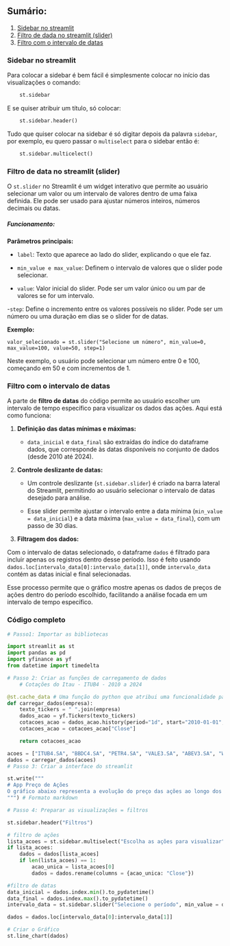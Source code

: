 ## Sumário:

1. [Sidebar no streamlit](#sidebar-no-streamlit)
2. [Filtro de dada no streamlit (slider)](#filtro-de-data-no-streamlit-slider)
3. [Filtro com o intervalo de datas](#sidebar-no-streamlit)

### Sidebar no streamlit

Para colocar a sidebar é bem fácil é simplesmente colocar no início das visualizações o comando:

```py
    st.sidebar
```

E se quiser atribuir um título, só colocar:

```py
    st.sidebar.header()
```

Tudo que quiser colocar na sidebar é só digitar depois da palavra `sidebar`, por exemplo, eu quero passar o `multiselect`  para o sidebar então é:

```py
    st.sidebar.multicelect()
```

### Filtro de data no streamlit (slider)

O `st.slider` no Streamlit é um widget interativo que permite ao usuário selecionar um valor ou um intervalo de valores dentro de uma faixa definida. Ele pode ser usado para ajustar números inteiros, números decimais ou datas.

##### **Funcionamento:**

**Parâmetros principais:**

- `label`: Texto que aparece ao lado do slider, explicando o que ele faz.

- `min_value e max_value`: Definem o intervalo de valores que o slider pode selecionar.

- `value`: Valor inicial do slider. Pode ser um valor único ou um par de valores se for um intervalo.

-`step`: Define o incremento entre os valores possíveis no slider. Pode ser um número ou uma duração em dias se o slider for de datas.

**Exemplo:**

```
valor_selecionado = st.slider("Selecione um número", min_value=0, max_value=100, value=50, step=1)
```

Neste exemplo, o usuário pode selecionar um número entre 0 e 100, começando em 50 e com incrementos de 1.

### Filtro com o intervalo de datas

A parte de **filtro de datas** do código permite ao usuário escolher um intervalo de tempo específico para visualizar os dados das ações. Aqui está como funciona:

1. **Definição das datas mínimas e máximas:**

    - `data_inicial` e `data_final` são extraídas do índice do dataframe dados, que corresponde às datas disponíveis no conjunto de dados (desde 2010 até 2024).

2. **Controle deslizante de datas:**

    - Um controle deslizante (`st.sidebar.slider`) é criado na barra lateral do Streamlit, permitindo ao usuário selecionar o intervalo de datas desejado para análise.

    - Esse slider permite ajustar o intervalo entre a data mínima (`min_value = data_inicial`) e a data máxima (`max_value = data_final`), com um passo de 30 dias.

3. **Filtragem dos dados:**

Com o intervalo de datas selecionado, o dataframe `dados` é filtrado para incluir apenas os registros dentro desse período. Isso é feito usando `dados.loc[intervalo_data[0]:intervalo_data[1]]`, onde `intervalo_data` contém as datas inicial e final selecionadas.

Esse processo permite que o gráfico mostre apenas os dados de preços de ações dentro do período escolhido, facilitando a análise focada em um intervalo de tempo específico.

### Código completo

```py
# Passo1: Importar as bibliotecas

import streamlit as st
import pandas as pd
import yfinance as yf
from datetime import timedelta

# Passo 2: Criar as funções de carregamento de dados
    # Cotações do Itau - ITUB4 - 2010 a 2024

@st.cache_data # Uma função do python que atribui uma funcionalidade para função logo embaixo dele
def carregar_dados(empresa):
    texto_tickers = " ".join(empresa)
    dados_acao = yf.Tickers(texto_tickers)
    cotacoes_acao = dados_acao.history(period="1d", start="2010-01-01", end="2024-12-31")
    cotacoes_acao = cotacoes_acao["Close"]

    return cotacoes_acao

acoes = ["ITUB4.SA", "BBDC4.SA", "PETR4.SA", "VALE3.SA", "ABEV3.SA", "WEGE3.SA", "MGLU3.SA", "BBAS3.SA"]
dados = carregar_dados(acoes)
# Passo 3: Criar a interface do streamlit

st.write("""
# App Preço de Ações
O gráfico abaixo representa a evolução do preço das ações ao longo dos anos
""") # Formato markdown

# Passo 4: Preparar as visualizações = filtros

st.sidebar.header("Filtros")

# filtro de ações
lista_acoes = st.sidebar.multiselect("Escolha as ações para visualizar", dados.columns)
if lista_acoes:
    dados = dados[lista_acoes]
    if len(lista_acoes) == 1:
        acao_unica = lista_acoes[0]
        dados = dados.rename(columns = {acao_unica: "Close"})

#filtro de datas
data_inicial = dados.index.min().to_pydatetime()
data_final = dados.index.max().to_pydatetime()
intervalo_data = st.sidebar.slider("Selecione o período", min_value = data_inicial, max_value = data_final, value=(data_inicial, data_final), step = timedelta(days=30))

dados = dados.loc[intervalo_data[0]:intervalo_data[1]]

# Criar o Gráfico
st.line_chart(dados)

```